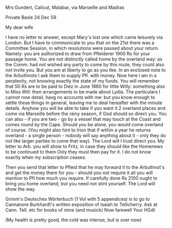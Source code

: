 Mrs Gundert, Calicut, Malabar, via Marseille and Madras

Private Basle 24 Dec 59

My dear wife

I have no letter to answer, except Mary's lost one which came leisurely via London. But I have to communicate to you that on the 21st there was a Committee Session, in which resolutions were passed about your return. Namely: you are authorized to draw from Pfleiderer 1900 Rs for your passage home. You are not distinctly called home by the overland way: as the Comm. had not wished any party to come by this route, they could also not invite you. But you are at liberty to go as you like. In an enclosed note to the Arbuthnots I ask them to supply Pfl. with money. Now here I am in a perplexity, not knowing exactly the state of my funds. You will remember that 50 Rs are to be paid to Diez in June 1860 for little Willy: something also to Miss Will: then arrangements to be made about Lydia. The particulars I cannot now detail, havg no accounts with me: but you know enough to settle these things in general, leaving me to deal hereafter with the minute details. Anyhow you will be able to take if you want it 2 overland places and come via Marseille before the rainy season, if God should so direct you. You can also - if you are two - go by a vessel that may touch at the Coast and comes round by the Cape. Should you be alone, you would come overland of course. (You might also hint to Irion that if within a year he returns overland - a single person - nobody will say anything about it - only they do not like larger parties to come that way). The Lord will I trust direct you. My letter to Arb. you will show to Fritz, in case they should like the Homenews to be continued to them Only they must then pay for it. I do not know exactly when my subscription ceases.

Then you send that letter to Pfleid that he may forward it to the Arbuthnot's and get the money there for you - should you not require it all you will mention to Pfl how much you require. If carefully done Rs 2100 ought to bring you home overland, but you need not stint yourself. The Lord will show the way.

Grimm's Deutsches Wörterbuch (1 Vol with 5 appendices) is to go to Cannanore Burkhardt's written exposition of Isaiah to Tellicherry. Ask at Cann. Tell. etc for books of mine (and musick) Now farewell
 Your HGdt

(My health is pretty good, the cold was intense, but is over now) 